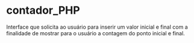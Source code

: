 # contador_PHP
Interface que solicita ao usuário para inserir um valor inicial e final com a finalidade de mostrar para o usuário a contagem do ponto inicial e final.
